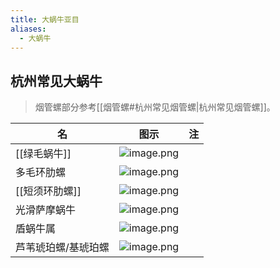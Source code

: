 ```yaml
---
title: 大蜗牛亚目
aliases:
  - 大蜗牛
---
```

## 杭州常见大蜗牛

> 烟管螺部分参考[[烟管螺#杭州常见烟管螺|杭州常见烟管螺]]。

| 名 | 图示 | 注 |
| ---- | ---- | ---- |
| [[绿毛蜗牛]] | ![image.png](https://gotcha-picgo-bed.oss-cn-beijing.aliyuncs.com/20231230232121.png)<br> |  |
| 多毛环肋螺 | ![image.png](https://gotcha-picgo-bed.oss-cn-beijing.aliyuncs.com/20231230232201.png)<br> |  |
| [[短须环肋螺]] | ![image.png](https://gotcha-picgo-bed.oss-cn-beijing.aliyuncs.com/20231230232327.png)<br> |  |
| 光滑萨摩蜗牛 | ![image.png](https://gotcha-picgo-bed.oss-cn-beijing.aliyuncs.com/20231230232435.png)<br> |  |
| 盾蜗牛属 | ![image.png](https://gotcha-picgo-bed.oss-cn-beijing.aliyuncs.com/20231230232527.png)<br> |  |
| 芦苇琥珀螺/基琥珀螺 | ![image.png](https://gotcha-picgo-bed.oss-cn-beijing.aliyuncs.com/20240121175603.png)<br> |  |
